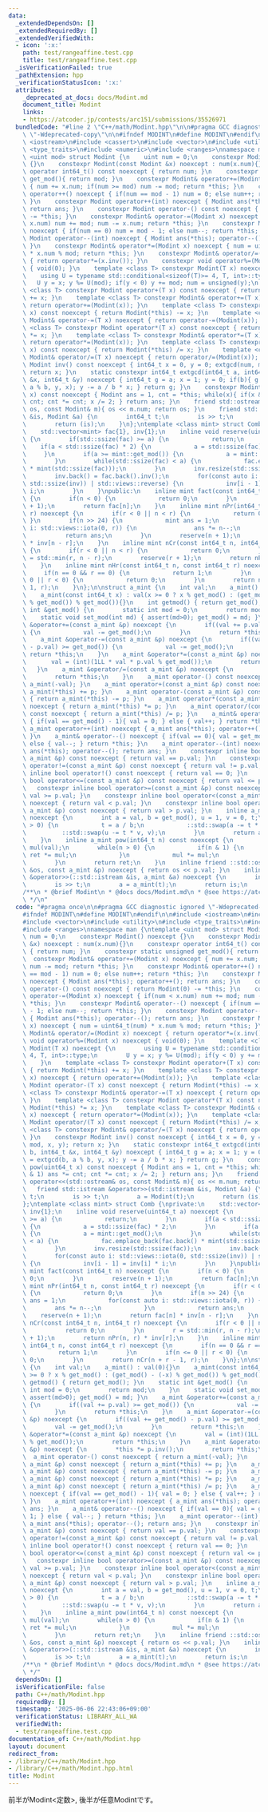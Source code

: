 ```yaml
---
data:
  _extendedDependsOn: []
  _extendedRequiredBy: []
  _extendedVerifiedWith:
  - icon: ':x:'
    path: test/rangeaffine.test.cpp
    title: test/rangeaffine.test.cpp
  _isVerificationFailed: true
  _pathExtension: hpp
  _verificationStatusIcon: ':x:'
  attributes:
    _deprecated_at_docs: docs/Modint.md
    document_title: Modint
    links:
    - https://atcoder.jp/contests/arc151/submissions/35526971
  bundledCode: "#line 2 \"C++/math/Modint.hpp\"\n\n#pragma GCC diagnostic ignored\
    \ \"-Wdeprecated-copy\"\n\n#ifndef MODINT\n#define MODINT\n#endif\n\n#include\
    \ <iostream>\n#include <cassert>\n#include <vector>\n#include <utility>\n#include\
    \ <type_traits>\n#include <numeric>\n#include <ranges>\nnamespace man {\ntemplate\
    \ <uint mod> struct Modint {\n    uint num = 0;\n    constexpr Modint() noexcept\
    \ {}\n    constexpr Modint(const Modint &x) noexcept : num(x.num){}\n    constexpr\
    \ operator int64_t() const noexcept { return num; }\n    constexpr static unsigned\
    \ get_mod(){ return mod; }\n    constexpr Modint& operator+=(Modint x) noexcept\
    \ { num += x.num; if(num >= mod) num -= mod; return *this; }\n    constexpr Modint&\
    \ operator++() noexcept { if(num == mod - 1) num = 0; else num++; return *this;\
    \ }\n    constexpr Modint operator++(int) noexcept { Modint ans(*this); operator++();\
    \ return ans; }\n    constexpr Modint operator-() const noexcept { return Modint(0)\
    \ -= *this; }\n    constexpr Modint& operator-=(Modint x) noexcept { if(num <\
    \ x.num) num += mod; num -= x.num; return *this; }\n    constexpr Modint& operator--()\
    \ noexcept { if(num == 0) num = mod - 1; else num--; return *this; }\n    constexpr\
    \ Modint operator--(int) noexcept { Modint ans(*this); operator--(); return ans;\
    \ }\n    constexpr Modint& operator*=(Modint x) noexcept { num = uint64_t(num)\
    \ * x.num % mod; return *this; }\n    constexpr Modint& operator/=(Modint x) noexcept\
    \ { return operator*=(x.inv()); }\n    constexpr void operator%=(Modint x) noexcept\
    \ { void(0); }\n    template <class T> constexpr Modint(T x) noexcept {\n    \
    \    using U = typename std::conditional<sizeof(T)>= 4, T, int>::type;\n     \
    \   U y = x; y %= U(mod); if(y < 0) y += mod; num = unsigned(y);\n    }\n    template\
    \ <class T> constexpr Modint operator+(T x) const noexcept { return Modint(*this)\
    \ += x; }\n    template <class T> constexpr Modint& operator+=(T x) noexcept {\
    \ return operator+=(Modint(x)); }\n    template <class T> constexpr Modint operator-(T\
    \ x) const noexcept { return Modint(*this) -= x; }\n    template <class T> constexpr\
    \ Modint& operator-=(T x) noexcept { return operator-=(Modint(x)); }\n    template\
    \ <class T> constexpr Modint operator*(T x) const noexcept { return Modint(*this)\
    \ *= x; }\n    template <class T> constexpr Modint& operator*=(T x) noexcept {\
    \ return operator*=(Modint(x)); }\n    template <class T> constexpr Modint operator/(T\
    \ x) const noexcept { return Modint(*this) /= x; }\n    template <class T> constexpr\
    \ Modint& operator/=(T x) noexcept { return operator/=(Modint(x)); }\n    constexpr\
    \ Modint inv() const noexcept { int64_t x = 0, y = 0; extgcd(num, mod, x, y);\
    \ return x; }\n    static constexpr int64_t extgcd(int64_t a, int64_t b, int64_t\
    \ &x, int64_t &y) noexcept { int64_t g = a; x = 1; y = 0; if(b){ g = extgcd(b,\
    \ a % b, y, x); y -= a / b * x; } return g; }\n    constexpr Modint pow(uint64_t\
    \ x) const noexcept { Modint ans = 1, cnt = *this; while(x){ if(x & 1) ans *=\
    \ cnt; cnt *= cnt; x /= 2; } return ans; }\n    friend std::ostream& operator<<(std::ostream&\
    \ os, const Modint& m){ os << m.num; return os; }\n    friend std::istream &operator>>(std::istream\
    \ &is, Modint &a) {\n        int64_t t;\n        is >> t;\n        a = Modint(t);\n\
    \        return (is);\n    }\n};\ntemplate <class mint> struct Comb {\nprivate:\n\
    \    std::vector<mint> fac{1}, inv{1};\n    inline void reserve(uint64_t a) noexcept\
    \ {\n        if(std::ssize(fac) >= a) {\n            return;\n        }\n    \
    \    if(a < std::ssize(fac) * 2) {\n            a = std::ssize(fac) * 2;\n   \
    \     }\n        if(a >= mint::get_mod()) {\n            a = mint::get_mod();\n\
    \        }\n        while(std::ssize(fac) < a) {\n            fac.emplace_back(fac.back()\
    \ * mint(std::ssize(fac)));\n        }\n        inv.resize(std::ssize(fac));\n\
    \        inv.back() = fac.back().inv();\n        for(const auto i: std::views::iota(0,\
    \ std::ssize(inv)) | std::views::reverse) {\n            inv[i - 1] = inv[i] *\
    \ i;\n        }\n    }\npublic:\n    inline mint fact(const int64_t n) noexcept\
    \ {\n        if(n < 0) {\n            return 0;\n        }\n        reserve(n\
    \ + 1);\n        return fac[n];\n    }\n    inline mint nPr(int64_t n, const int64_t\
    \ r) noexcept {\n        if(r < 0 || n < r) {\n            return 0;\n       \
    \ }\n        if(n >> 24) {\n            mint ans = 1;\n            for(const auto\
    \ i: std::views::iota(0, r)) {\n                ans *= n--;\n            }\n \
    \           return ans;\n        }\n        reserve(n + 1);\n        return fac[n]\
    \ * inv[n - r];\n    }\n    inline mint nCr(const int64_t n, int64_t r) noexcept\
    \ {\n        if(r < 0 || n < r) {\n            return 0;\n        }\n        r\
    \ = std::min(r, n - r);\n        reserve(r + 1);\n        return nPr(n, r) * inv[r];\n\
    \    }\n    inline mint nHr(const int64_t n, const int64_t r) noexcept {\n   \
    \     if(n == 0 && r == 0) {\n            return 1;\n        }\n        if(n <=\
    \ 0 || r < 0) {\n            return 0;\n        }\n        return nCr(n + r -\
    \ 1, r);\n    }\n};\n\nstruct a_mint {\n    int val;\n    a_mint() : val(0){}\n\
    \    a_mint(const int64_t x) : val(x >= 0 ? x % get_mod() : (get_mod() - (-x)\
    \ % get_mod()) % get_mod()){}\n    int getmod() { return get_mod(); }\n    static\
    \ int &get_mod() {\n        static int mod = 0;\n        return mod;\n    }\n\
    \    static void set_mod(int md) { assert(md>0); get_mod() = md; }\n    a_mint\
    \ &operator+=(const a_mint &p) noexcept {\n        if((val += p.val) >= get_mod())\
    \ {\n            val -= get_mod();\n        }\n        return *this;\n    }\n\
    \    a_mint &operator-=(const a_mint &p) noexcept {\n        if((val += get_mod()\
    \ - p.val) >= get_mod()) {\n            val -= get_mod();\n        }\n       \
    \ return *this;\n    }\n    a_mint &operator*=(const a_mint &p) noexcept {\n \
    \       val = (int)(1LL * val * p.val % get_mod());\n        return *this;\n \
    \   }\n    a_mint &operator/=(const a_mint &p) noexcept {\n        *this *= p.inv();\n\
    \        return *this;\n    }\n    a_mint operator-() const noexcept { return\
    \ a_mint(-val); }\n    a_mint operator+(const a_mint &p) const noexcept { return\
    \ a_mint(*this) += p; }\n    a_mint operator-(const a_mint &p) const noexcept\
    \ { return a_mint(*this) -= p; }\n    a_mint operator*(const a_mint &p) const\
    \ noexcept { return a_mint(*this) *= p; }\n    a_mint operator/(const a_mint &p)\
    \ const noexcept { return a_mint(*this) /= p; }\n    a_mint& operator++() noexcept\
    \ { if(val == get_mod() - 1){ val = 0; } else { val++; } return *this; }\n   \
    \ a_mint operator++(int) noexcept { a_mint ans(*this); operator++(); return ans;\
    \ }\n    a_mint& operator--() noexcept { if(val == 0){ val = get_mod() - 1; }\
    \ else { val--; } return *this; }\n    a_mint operator--(int) noexcept { a_mint\
    \ ans(*this); operator--(); return ans; }\n    constexpr inline bool operator==(const\
    \ a_mint &p) const noexcept { return val == p.val; }\n    constexpr inline bool\
    \ operator!=(const a_mint &p) const noexcept { return val != p.val; }\n    constexpr\
    \ inline bool operator!() const noexcept { return val == 0; }\n    constexpr inline\
    \ bool operator<=(const a_mint &p) const noexcept { return val <= p.val; }\n \
    \   constexpr inline bool operator>=(const a_mint &p) const noexcept { return\
    \ val >= p.val; }\n    constexpr inline bool operator<(const a_mint &p) const\
    \ noexcept { return val < p.val; }\n    constexpr inline bool operator>(const\
    \ a_mint &p) const noexcept { return val > p.val; }\n    inline a_mint inv() const\
    \ noexcept {\n        int a = val, b = get_mod(), u = 1, v = 0, t;\n        while(b\
    \ > 0) {\n            t = a / b;\n            ::std::swap(a -= t * b, b);\n  \
    \          ::std::swap(u -= t * v, v);\n        }\n        return a_mint(u);\n\
    \    }\n    inline a_mint pow(int64_t n) const noexcept {\n        a_mint ret(1),\
    \ mul(val);\n        while(n > 0) {\n            if(n & 1) {\n               \
    \ ret *= mul;\n            }\n            mul *= mul;\n            n >>= 1;\n\
    \        }\n        return ret;\n    }\n    inline friend ::std::ostream &operator<<(::std::ostream\
    \ &os, const a_mint &p) noexcept { return os << p.val; }\n    inline friend ::std::istream\
    \ &operator>>(::std::istream &is, a_mint &a) noexcept {\n        int64_t t;\n\
    \        is >> t;\n        a = a_mint(t);\n        return is;\n    }\n};\n}\n\n\
    /**\n * @brief Modint\n * @docs docs/Modint.md\n * @see https://atcoder.jp/contests/arc151/submissions/35526971\n\
    \ */\n"
  code: "#pragma once\n\n#pragma GCC diagnostic ignored \"-Wdeprecated-copy\"\n\n\
    #ifndef MODINT\n#define MODINT\n#endif\n\n#include <iostream>\n#include <cassert>\n\
    #include <vector>\n#include <utility>\n#include <type_traits>\n#include <numeric>\n\
    #include <ranges>\nnamespace man {\ntemplate <uint mod> struct Modint {\n    uint\
    \ num = 0;\n    constexpr Modint() noexcept {}\n    constexpr Modint(const Modint\
    \ &x) noexcept : num(x.num){}\n    constexpr operator int64_t() const noexcept\
    \ { return num; }\n    constexpr static unsigned get_mod(){ return mod; }\n  \
    \  constexpr Modint& operator+=(Modint x) noexcept { num += x.num; if(num >= mod)\
    \ num -= mod; return *this; }\n    constexpr Modint& operator++() noexcept { if(num\
    \ == mod - 1) num = 0; else num++; return *this; }\n    constexpr Modint operator++(int)\
    \ noexcept { Modint ans(*this); operator++(); return ans; }\n    constexpr Modint\
    \ operator-() const noexcept { return Modint(0) -= *this; }\n    constexpr Modint&\
    \ operator-=(Modint x) noexcept { if(num < x.num) num += mod; num -= x.num; return\
    \ *this; }\n    constexpr Modint& operator--() noexcept { if(num == 0) num = mod\
    \ - 1; else num--; return *this; }\n    constexpr Modint operator--(int) noexcept\
    \ { Modint ans(*this); operator--(); return ans; }\n    constexpr Modint& operator*=(Modint\
    \ x) noexcept { num = uint64_t(num) * x.num % mod; return *this; }\n    constexpr\
    \ Modint& operator/=(Modint x) noexcept { return operator*=(x.inv()); }\n    constexpr\
    \ void operator%=(Modint x) noexcept { void(0); }\n    template <class T> constexpr\
    \ Modint(T x) noexcept {\n        using U = typename std::conditional<sizeof(T)>=\
    \ 4, T, int>::type;\n        U y = x; y %= U(mod); if(y < 0) y += mod; num = unsigned(y);\n\
    \    }\n    template <class T> constexpr Modint operator+(T x) const noexcept\
    \ { return Modint(*this) += x; }\n    template <class T> constexpr Modint& operator+=(T\
    \ x) noexcept { return operator+=(Modint(x)); }\n    template <class T> constexpr\
    \ Modint operator-(T x) const noexcept { return Modint(*this) -= x; }\n    template\
    \ <class T> constexpr Modint& operator-=(T x) noexcept { return operator-=(Modint(x));\
    \ }\n    template <class T> constexpr Modint operator*(T x) const noexcept { return\
    \ Modint(*this) *= x; }\n    template <class T> constexpr Modint& operator*=(T\
    \ x) noexcept { return operator*=(Modint(x)); }\n    template <class T> constexpr\
    \ Modint operator/(T x) const noexcept { return Modint(*this) /= x; }\n    template\
    \ <class T> constexpr Modint& operator/=(T x) noexcept { return operator/=(Modint(x));\
    \ }\n    constexpr Modint inv() const noexcept { int64_t x = 0, y = 0; extgcd(num,\
    \ mod, x, y); return x; }\n    static constexpr int64_t extgcd(int64_t a, int64_t\
    \ b, int64_t &x, int64_t &y) noexcept { int64_t g = a; x = 1; y = 0; if(b){ g\
    \ = extgcd(b, a % b, y, x); y -= a / b * x; } return g; }\n    constexpr Modint\
    \ pow(uint64_t x) const noexcept { Modint ans = 1, cnt = *this; while(x){ if(x\
    \ & 1) ans *= cnt; cnt *= cnt; x /= 2; } return ans; }\n    friend std::ostream&\
    \ operator<<(std::ostream& os, const Modint& m){ os << m.num; return os; }\n \
    \   friend std::istream &operator>>(std::istream &is, Modint &a) {\n        int64_t\
    \ t;\n        is >> t;\n        a = Modint(t);\n        return (is);\n    }\n\
    };\ntemplate <class mint> struct Comb {\nprivate:\n    std::vector<mint> fac{1},\
    \ inv{1};\n    inline void reserve(uint64_t a) noexcept {\n        if(std::ssize(fac)\
    \ >= a) {\n            return;\n        }\n        if(a < std::ssize(fac) * 2)\
    \ {\n            a = std::ssize(fac) * 2;\n        }\n        if(a >= mint::get_mod())\
    \ {\n            a = mint::get_mod();\n        }\n        while(std::ssize(fac)\
    \ < a) {\n            fac.emplace_back(fac.back() * mint(std::ssize(fac)));\n\
    \        }\n        inv.resize(std::ssize(fac));\n        inv.back() = fac.back().inv();\n\
    \        for(const auto i: std::views::iota(0, std::ssize(inv)) | std::views::reverse)\
    \ {\n            inv[i - 1] = inv[i] * i;\n        }\n    }\npublic:\n    inline\
    \ mint fact(const int64_t n) noexcept {\n        if(n < 0) {\n            return\
    \ 0;\n        }\n        reserve(n + 1);\n        return fac[n];\n    }\n    inline\
    \ mint nPr(int64_t n, const int64_t r) noexcept {\n        if(r < 0 || n < r)\
    \ {\n            return 0;\n        }\n        if(n >> 24) {\n            mint\
    \ ans = 1;\n            for(const auto i: std::views::iota(0, r)) {\n        \
    \        ans *= n--;\n            }\n            return ans;\n        }\n    \
    \    reserve(n + 1);\n        return fac[n] * inv[n - r];\n    }\n    inline mint\
    \ nCr(const int64_t n, int64_t r) noexcept {\n        if(r < 0 || n < r) {\n \
    \           return 0;\n        }\n        r = std::min(r, n - r);\n        reserve(r\
    \ + 1);\n        return nPr(n, r) * inv[r];\n    }\n    inline mint nHr(const\
    \ int64_t n, const int64_t r) noexcept {\n        if(n == 0 && r == 0) {\n   \
    \         return 1;\n        }\n        if(n <= 0 || r < 0) {\n            return\
    \ 0;\n        }\n        return nCr(n + r - 1, r);\n    }\n};\n\nstruct a_mint\
    \ {\n    int val;\n    a_mint() : val(0){}\n    a_mint(const int64_t x) : val(x\
    \ >= 0 ? x % get_mod() : (get_mod() - (-x) % get_mod()) % get_mod()){}\n    int\
    \ getmod() { return get_mod(); }\n    static int &get_mod() {\n        static\
    \ int mod = 0;\n        return mod;\n    }\n    static void set_mod(int md) {\
    \ assert(md>0); get_mod() = md; }\n    a_mint &operator+=(const a_mint &p) noexcept\
    \ {\n        if((val += p.val) >= get_mod()) {\n            val -= get_mod();\n\
    \        }\n        return *this;\n    }\n    a_mint &operator-=(const a_mint\
    \ &p) noexcept {\n        if((val += get_mod() - p.val) >= get_mod()) {\n    \
    \        val -= get_mod();\n        }\n        return *this;\n    }\n    a_mint\
    \ &operator*=(const a_mint &p) noexcept {\n        val = (int)(1LL * val * p.val\
    \ % get_mod());\n        return *this;\n    }\n    a_mint &operator/=(const a_mint\
    \ &p) noexcept {\n        *this *= p.inv();\n        return *this;\n    }\n  \
    \  a_mint operator-() const noexcept { return a_mint(-val); }\n    a_mint operator+(const\
    \ a_mint &p) const noexcept { return a_mint(*this) += p; }\n    a_mint operator-(const\
    \ a_mint &p) const noexcept { return a_mint(*this) -= p; }\n    a_mint operator*(const\
    \ a_mint &p) const noexcept { return a_mint(*this) *= p; }\n    a_mint operator/(const\
    \ a_mint &p) const noexcept { return a_mint(*this) /= p; }\n    a_mint& operator++()\
    \ noexcept { if(val == get_mod() - 1){ val = 0; } else { val++; } return *this;\
    \ }\n    a_mint operator++(int) noexcept { a_mint ans(*this); operator++(); return\
    \ ans; }\n    a_mint& operator--() noexcept { if(val == 0){ val = get_mod() -\
    \ 1; } else { val--; } return *this; }\n    a_mint operator--(int) noexcept {\
    \ a_mint ans(*this); operator--(); return ans; }\n    constexpr inline bool operator==(const\
    \ a_mint &p) const noexcept { return val == p.val; }\n    constexpr inline bool\
    \ operator!=(const a_mint &p) const noexcept { return val != p.val; }\n    constexpr\
    \ inline bool operator!() const noexcept { return val == 0; }\n    constexpr inline\
    \ bool operator<=(const a_mint &p) const noexcept { return val <= p.val; }\n \
    \   constexpr inline bool operator>=(const a_mint &p) const noexcept { return\
    \ val >= p.val; }\n    constexpr inline bool operator<(const a_mint &p) const\
    \ noexcept { return val < p.val; }\n    constexpr inline bool operator>(const\
    \ a_mint &p) const noexcept { return val > p.val; }\n    inline a_mint inv() const\
    \ noexcept {\n        int a = val, b = get_mod(), u = 1, v = 0, t;\n        while(b\
    \ > 0) {\n            t = a / b;\n            ::std::swap(a -= t * b, b);\n  \
    \          ::std::swap(u -= t * v, v);\n        }\n        return a_mint(u);\n\
    \    }\n    inline a_mint pow(int64_t n) const noexcept {\n        a_mint ret(1),\
    \ mul(val);\n        while(n > 0) {\n            if(n & 1) {\n               \
    \ ret *= mul;\n            }\n            mul *= mul;\n            n >>= 1;\n\
    \        }\n        return ret;\n    }\n    inline friend ::std::ostream &operator<<(::std::ostream\
    \ &os, const a_mint &p) noexcept { return os << p.val; }\n    inline friend ::std::istream\
    \ &operator>>(::std::istream &is, a_mint &a) noexcept {\n        int64_t t;\n\
    \        is >> t;\n        a = a_mint(t);\n        return is;\n    }\n};\n}\n\n\
    /**\n * @brief Modint\n * @docs docs/Modint.md\n * @see https://atcoder.jp/contests/arc151/submissions/35526971\n\
    \ */"
  dependsOn: []
  isVerificationFile: false
  path: C++/math/Modint.hpp
  requiredBy: []
  timestamp: '2025-06-06 22:43:06+09:00'
  verificationStatus: LIBRARY_ALL_WA
  verifiedWith:
  - test/rangeaffine.test.cpp
documentation_of: C++/math/Modint.hpp
layout: document
redirect_from:
- /library/C++/math/Modint.hpp
- /library/C++/math/Modint.hpp.html
title: Modint
---
```

前半がModint\<定数\>, 後半が任意Modintです。
